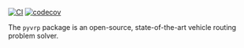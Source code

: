 [![CI](https://github.com/N-Wouda/pyvrp/actions/workflows/build.yml/badge.svg?branch=main)](https://github.com/N-Wouda/pyvrp/actions/workflows/build.yml)
[![codecov](https://codecov.io/gh/N-Wouda/pyvrp/branch/main/graph/badge.svg?token=G9JKIVZOHB)](https://codecov.io/gh/N-Wouda/pyvrp)

The `pyvrp` package is an open-source, state-of-the-art vehicle routing problem solver.
